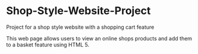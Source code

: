 # Shop-Style-Website-Project
Project for a shop style website with a shopping cart feature 

This web page allows users to view an online shops products and add them to a basket feature using HTML 5.  
